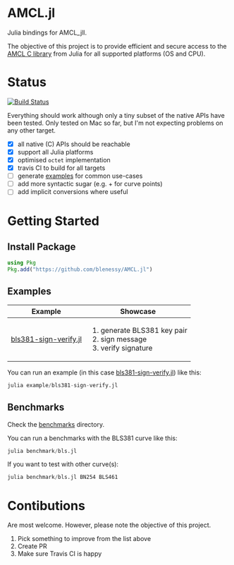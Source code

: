 # AMCL.jl

Julia bindings for AMCL_jll.

The objective of this project is to provide efficient and secure access to the
[AMCL C library](https://github.com/apache/incubator-milagro-crypto-c) from Julia for all supported platforms (OS and CPU).

# Status

[![Build Status](https://travis-ci.com/blenessy/AMCL.jl.svg?branch=master)](https://travis-ci.com/blenessy/AMCL.jl)

Everything should work although only a tiny subset of the native APIs have been tested.
Only tested on Mac so far, but I'm not expecting problems on any other target.

- [x] all native (C) APIs should be reachable
- [x] support all Julia platforms
- [x] optimised `octet` implementation
- [x] travis CI to build for all targets
- [ ] generate [examples](./example/) for common use-cases
- [ ] add more syntactic sugar (e.g. + for curve points)
- [ ] add implicit conversions where useful

# Getting Started

## Install Package

```julia
using Pkg
Pkg.add("https://github.com/blenessy/AMCL.jl")
```

## Examples

Example | Showcase
--- | --- 
[bls381-sign-verify.jl](./example/bls381-sign-verify.jl) | <ol><li>generate BLS381 key pair</li><li>sign message</li><li>verify signature</li></ol>

You can run an example (in this case [bls381-sign-verify.jl](./example/bls381-sign-verify.jl)) like this:

```julia
julia example/bls381-sign-verify.jl
```

## Benchmarks

Check the [benchmarks](./benchmark/) directory.

You can run a benchmarks with the BLS381 curve like this:

```julia
julia benchmark/bls.jl
```

If you want to test with other curve(s):

```julia
julia benchmark/bls.jl BN254 BLS461
```

# Contibutions

Are most welcome. However, please note the objective of this project.

1. Pick something to improve from the list above
1. Create PR
1. Make sure Travis CI is happy
